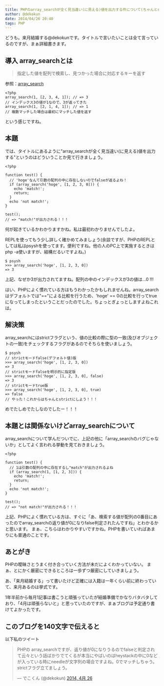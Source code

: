 ```yaml
---
title: PHPのarray_searchが全く見当違い(に見える)値を出力する件について(ちゃんとstrictフラグ立てよう)
author: @dekokun
date: 2014/04/26 20:40
tags: PHP
---
```


どうも。来月結婚する@dekokunです。タイトルで言いたいことは全て言っているのですが、まぁ詳細書きます。

## 導入 array_searchとは

> 指定した値を配列で検索し、見つかった場合に対応するキーを返す

参照：[array_search](http://www.php.net/manual/ja/function.array-search.php)

    <?php
    array_search(1, [2, 3, 4, 1]); // => 3
    // インデックス3の値が1なので、3が返ってきた
    array_search(1, [2, 1, 4, 1]); // => 1
    // 複数マッチした場合は最初にマッチした値を返す

という感じですね。


## 本題

では、タイトルにあるように"array_searchが全く見当違い(に見える)値を出力する"というのはどういうことか見て行きましょう。

    <?php
    
    function test() {
      // 'hoge'なんて引数の配列の中に存在しないのでfalseが返るよね！
      if (array_search('hoge', [1, 2, 3, 0])) {
        echo 'match!';
        return;
      }
      echo 'not match!';
    }

    test();
    // => "match!"が出力される！！！

何が起きているかわかりますかね。私は最初わかりませんでしたよ。

REPLを使ってもう少し詳しく確かめてみましょう(余談ですが、PHPのREPLとしては私はpsyshを使ってます。便利ですね。他の人のPC上で実施するときはphp -a使いますが、結構だるいですよね。)

    $ psysh
    >>> array_search('hoge', [1, 2, 3, 0])
    => 3

上記、なぜか3が出力されてますね。配列の中のインデックスが3の値は…0 !!!


はい、PHPによく慣れている方はもうわかったかもしれませんね。array_searchはデフォルトでは"=="による比較を行うため、'hoge' == 0の比較を行ってtrueになってしまったということだったのでした。ちょっとぎょっとしますよねこれは。

## 解決策

array_searchにはstrictフラグという、値の比較の際に型の一致(及びオブジェクトの一致)をチェックするフラグがあるのでそちらを使いましょう。

    $ psysh
    // strictモードfalse(デフォルト値)版
    >>> array_search('hoge', [1, 2, 3, 0])
    => 3
    // strictモードfalseを明示的に指定版
    >>> array_search('hoge', [1, 2, 3, 0], false)
    => 3
    // strictモードtrue版
    >>> array_search('hoge', [1, 2, 3, 0], true)
    => false
    // やった！これからはちゃんとstrictにしよう！！！

めでたしめでたしなのでしたー！！！

## 本題とは関係ないけどarray_searchについて

array_searchについて学んだついでに、上記の他に「array_searchのバグじゃないか」としてよく言われる挙動を見ておきましょう。

    <?php
    
    function test() {
      // 1は引数の配列の中に存在するし"match"が出力されるよね
      if (array_search(1, [1, 2, 3])) {
        echo 'match!';
        return;
      }
      echo 'not match!';
    }

    test();
    // => "not match!"が出力される！！！

上記、PHPによく慣れている方は、すぐに「あ、検索する値が配列の0番目にあったのでarray_searchの返り値が0になりfalse判定されたんですね」とわかるかと思います。
まぁ、こちらはわかりやすいですかね。PHPを書いていればあまりにも普通のことです。


## あとがき

PHPの曖昧さとうまく付き合っていく方法が未だによくわかっていない。
まぁ、とにかく厳密にできるところは一歩ずつ厳密にしていきましょう。

あ、「来月結婚する」って書いたけど正確には入籍は一年くらい前に終わっていて、来月あるのは挙式です。

1年半前から毎月1記事は書こうと頑張っていたが結婚準備でかなりバタバタしており、「4月は頑張らないと」と思っていたのですが、まぁブログは予定通り書けてよかったです。

## このブログを140文字で伝えると

以下私のツイート

<blockquote class="twitter-tweet" lang="ja"><p>PHPの array_searchですが、返り値が0になりうるのでfalseと判定されて云々という話ばかりでてくるが本当にやばいのはheystackの中に0などが入っている時にneedleが文字列の場合ですよね。0でマッチしちゃう。strictフラグ立てましょう。</p>&mdash; でこくん (@dekokun) <a href="https://twitter.com/dekokun/statuses/460018910545203200">2014, 4月 26</a></blockquote>
<script async src="//platform.twitter.com/widgets.js" charset="utf-8"></script>



